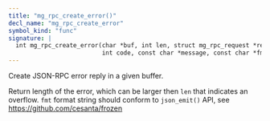 ```yaml
---
title: "mg_rpc_create_error()"
decl_name: "mg_rpc_create_error"
symbol_kind: "func"
signature: |
  int mg_rpc_create_error(char *buf, int len, struct mg_rpc_request *req,
                          int code, const char *message, const char *fmt, ...);
---
```


Create JSON-RPC error reply in a given buffer.

Return length of the error, which
can be larger then `len` that indicates an overflow.
`fmt` format string should conform to `json_emit()` API,
see https://github.com/cesanta/frozen 

